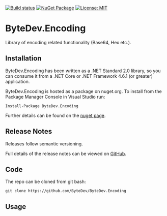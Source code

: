 [![Build status](https://ci.appveyor.com/api/projects/status/github/bytedev/ByteDev.Encoding?branch=master&svg=true)](https://ci.appveyor.com/project/bytedev/ByteDev-Encoding/branch/master)
[![NuGet Package](https://img.shields.io/nuget/v/ByteDev.Encoding.svg)](https://www.nuget.org/packages/ByteDev.Encoding)
[![License: MIT](https://img.shields.io/badge/License-MIT-green.svg)](https://github.com/ByteDev/ByteDev.Encoding/blob/master/LICENSE)

# ByteDev.Encoding

Library of encoding related functionality (Base64, Hex etc.).

## Installation

ByteDev.Encoding has been written as a .NET Standard 2.0 library, so you can consume it from a .NET Core or .NET Framework 4.6.1 (or greater) application.

ByteDev.Encoding is hosted as a package on nuget.org.  To install from the Package Manager Console in Visual Studio run:

`Install-Package ByteDev.Encoding`

Further details can be found on the [nuget page](https://www.nuget.org/packages/ByteDev.Encoding/).

## Release Notes

Releases follow semantic versioning.

Full details of the release notes can be viewed on [GitHub](https://github.com/ByteDev/ByteDev.Encoding/blob/master/docs/RELEASE-NOTES.md).

## Code

The repo can be cloned from git bash:

`git clone https://github.com/ByteDev/ByteDev.Encoding`

## Usage

